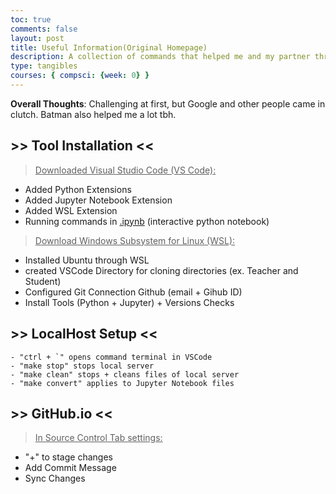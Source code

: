 ```yaml
---
toc: true
comments: false
layout: post
title: Useful Information(Original Homepage)
description: A collection of commands that helped me and my partner throughout the Sprint.
type: tangibles
courses: { compsci: {week: 0} }
---
```

__Overall Thoughts__: Challenging at first, but Google and other people came in clutch. Batman also helped me a lot tbh.



## >> Tool Installation <<
><ins>Downloaded Visual Studio Code (VS Code)<ins>:
- Added Python Extensions 
- Added Jupyter Notebook Extension
- Added WSL Extension
- Running commands in <ins>.ipynb</ins> (interactive python notebook)


><ins>Download Windows Subsystem for Linux (WSL)<ins>:
- Installed Ubuntu through WSL
- created VSCode Directory for cloning directories (ex. Teacher and Student)
- Configured Git Connection Github (email + Gihub ID)
- Install Tools (Python + Jupyter) + Versions Checks

## >> LocalHost Setup <<
> 
```
- "ctrl + `" opens command terminal in VSCode
- "make stop" stops local server
- "make clean" stops + cleans files of local server
- "make convert" applies to Jupyter Notebook files
```
## >> GitHub.io  <<
><ins>In Source Control Tab settings:<ins>
- "+" to stage changes
- Add Commit Message
- Sync Changes